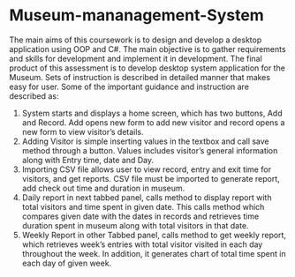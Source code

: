 # Museum-mananagement-System
The main aims of this coursework is to design and develop a desktop application using OOP and C#. The main objective is to gather requirements and skills for development and implement it in development.
The final product of this assessment is to develop desktop system application for the Museum. Sets of instruction is described in detailed manner that makes easy for user. Some of the important guidance and instruction are described as:
1. System starts and displays a home screen, which has two buttons, Add and Record. Add opens new form to add new visitor and record opens a new form to view visitor’s details.
2. Adding Visitor is simple inserting values in the textbox and call save method through a button. Values includes visitor’s general information along with Entry time, date and Day.
3. Importing CSV file allows user to view record, entry and exit time for visitors, and get reports. CSV file must be imported to generate report, add check out time and duration in museum.
4. Daily report in next tabbed panel, calls method to display report with total visitors and time spent in given date. This calls method which compares given date with the dates in records and retrieves time duration spent in museum along with total visitors in that date.
5. Weekly Report in other Tabbed panel, calls method to get weekly report, which retrieves week’s entries with total visitor visited in each day throughout the week. In addition, it generates chart of total time spent in each day of given week.
